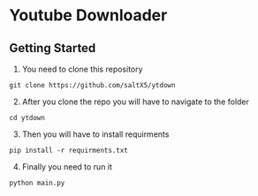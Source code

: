 # Youtube Downloader

## Getting Started



1. You need to clone this repository
```
git clone https://github.com/saltX5/ytdown
```

2. After you clone the repo you will have to navigate to the folder
```
cd ytdown
```

3. Then you will have to install requirments
```
pip install -r requirments.txt 
```

4. Finally you need to run it
```
python main.py
```



